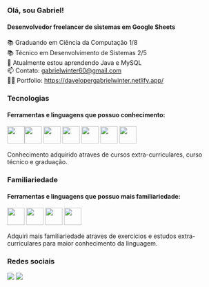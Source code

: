 ### Olá, sou Gabriel! 
#### Desenvolvedor freelancer de sistemas em Google Sheets 

📚 Graduando em Ciência da Computação 1/8 <br />
📚 Técnico em Desenvolvimento de Sistemas 2/5 <br />
🌱 Atualmente estou aprendendo Java e MySQL<br />
📫 Contato: gabrielwinter60@gmail.com<br />
👨‍💼 Portfolio: https://davelopergabrielwinter.netlify.app/

### Tecnologias
#### Ferramentas e linguagens que possuo conhecimento:

<img src="https://cdn.jsdelivr.net/gh/devicons/devicon/icons/python/python-original.svg" width="40" height="40" /><img src="https://cdn.jsdelivr.net/gh/devicons/devicon/icons/java/java-original.svg" width="40" height="40" /> <img src="https://cdn.jsdelivr.net/gh/devicons/devicon/icons/c/c-original.svg" width="40" height="40"/> 
<img src="https://cdn.jsdelivr.net/gh/devicons/devicon/icons/mysql/mysql-original.svg" width="40" height="40" /> 
<img src="https://cdn.jsdelivr.net/gh/devicons/devicon/icons/html5/html5-original.svg" width="40" height="40" />
<img src="https://cdn.jsdelivr.net/gh/devicons/devicon/icons/css3/css3-original.svg" width="40" height="40" />
<img src="https://cdn.jsdelivr.net/gh/devicons/devicon/icons/javascript/javascript-original.svg" width="40" height="40"/>

Conhecimento adquirido atraves de cursos extra-curriculares, curso técnico e graduação.


### Familiariedade
#### Ferramentas e linguagens que possuo mais familiariedade:

<img src="https://cdn.jsdelivr.net/gh/devicons/devicon/icons/html5/html5-original.svg" width="40" height="40" /> <img src="https://cdn.jsdelivr.net/gh/devicons/devicon/icons/css3/css3-original.svg" width="40" height="40" />
<img src="https://cdn.jsdelivr.net/gh/devicons/devicon/icons/javascript/javascript-original.svg" width="40" height="40"/> <img src="https://cdn.jsdelivr.net/gh/devicons/devicon/icons/java/java-original.svg" width="40" height="40" />

Adquiri mais familiariedade atraves de exercícios e estudos extra-curriculares para maior conhecimento da linguagem.

  <h3>Redes sociais</h3>
  <a href="https://www.linkedin.com/in/gabriel-winter-0196bb229" target="_blank"><img src="https://img.shields.io/badge/-LinkedIn-%230077B5?style=for-the-badge&logo=linkedin&logoColor=white" target="_blank"></a> 
  <a href="https://www.instagram.com/gab.winterr/?igshid=YmMyMTA2M2Y%3D" target="_blank"><img src="https://img.shields.io/badge/-Instagram-%23E4405F?style=for-the-badge&logo=instagram&logoColor=white" target="_blank"></a>
</div>
